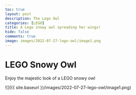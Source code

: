 ```yaml
---
toc: true
layout: post
description: The Lego Owl
categories: [LEGO]
title: A Lego snowy owl spreading her wings!  
hide: false
comments: true
image: images/2022-07-27-lego-owl/image1.png
---
```


# LEGO Snowy Owl

Enjoy the majestic look of a LEGO snowy owl

![]({{ site.baseurl }}/images/2022-07-27-lego-owl/image1.png)
